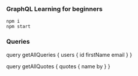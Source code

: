 ### GraphQL Learning for beginners

```
npm i
npm start
```

### Queries
query getAllQueries {
  users {
    id
    firstName
    email
  }
}

query getAllQuotes {
  quotes {
    name
    by
  }
}
